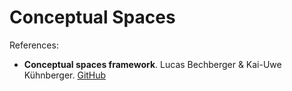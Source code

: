 # Conceptual Spaces

References:

* __Conceptual spaces framework__.
  Lucas Bechberger & Kai-Uwe Kühnberger.
  [GitHub](https://github.com/lbechberger/ConceptualSpaces)
  
